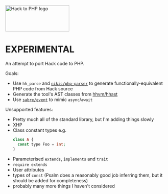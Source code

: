 <img src="https://psalm.github.io/hack-to-php/logo.svg" alt="Hack to PHP logo" width="200px" height="82px" />

# EXPERIMENTAL

An attempt to port Hack code to PHP.

Goals:

 - Use `hh_parse` and [`nikic/php-parser`](https://github.com/nikic/php-parser) to generate functionally-equivalent PHP code from Hack source
 - Generate the tool's AST classes from [hhvm/hhast](https://github.com/hhvm/hhast)
 - Use [`sabre/event`](https://github.com/sabre/event) to mimic `async`/`await`

Unsupported features:
- Pretty much all of the standard library, but I'm adding things slowly
- XHP
- Class constant types e.g.
  ```php
  class A {
    const type Foo = int;
  }
  ```
- Parameterised `extends`, `implements` and `trait`
- `require extends`
- User attributes
- types of `const` (Psalm does a reasonably good job inferring them, but it should be added for completeness)
- probably many more things I haven't considered
